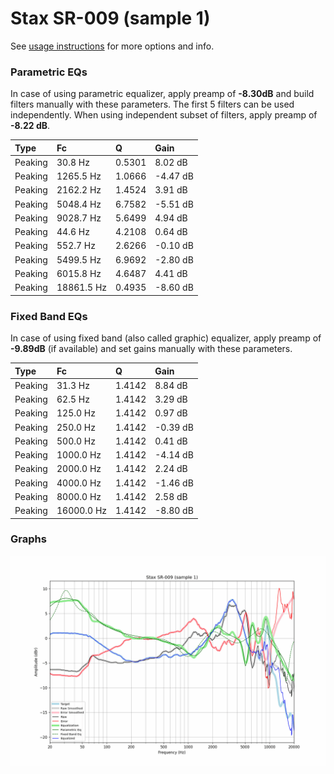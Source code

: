 # Stax SR-009 (sample 1)
See [usage instructions](https://github.com/jaakkopasanen/AutoEq#usage) for more options and info.

### Parametric EQs
In case of using parametric equalizer, apply preamp of **-8.30dB** and build filters manually
with these parameters. The first 5 filters can be used independently.
When using independent subset of filters, apply preamp of **-8.22 dB**.

| Type    | Fc         |      Q | Gain     |
|:--------|:-----------|:-------|:---------|
| Peaking | 30.8 Hz    | 0.5301 | 8.02 dB  |
| Peaking | 1265.5 Hz  | 1.0666 | -4.47 dB |
| Peaking | 2162.2 Hz  | 1.4524 | 3.91 dB  |
| Peaking | 5048.4 Hz  | 6.7582 | -5.51 dB |
| Peaking | 9028.7 Hz  | 5.6499 | 4.94 dB  |
| Peaking | 44.6 Hz    | 4.2108 | 0.64 dB  |
| Peaking | 552.7 Hz   | 2.6266 | -0.10 dB |
| Peaking | 5499.5 Hz  | 6.9692 | -2.80 dB |
| Peaking | 6015.8 Hz  | 4.6487 | 4.41 dB  |
| Peaking | 18861.5 Hz | 0.4935 | -8.60 dB |

### Fixed Band EQs
In case of using fixed band (also called graphic) equalizer, apply preamp of **-9.89dB**
(if available) and set gains manually with these parameters.

| Type    | Fc         |      Q | Gain     |
|:--------|:-----------|:-------|:---------|
| Peaking | 31.3 Hz    | 1.4142 | 8.84 dB  |
| Peaking | 62.5 Hz    | 1.4142 | 3.29 dB  |
| Peaking | 125.0 Hz   | 1.4142 | 0.97 dB  |
| Peaking | 250.0 Hz   | 1.4142 | -0.39 dB |
| Peaking | 500.0 Hz   | 1.4142 | 0.41 dB  |
| Peaking | 1000.0 Hz  | 1.4142 | -4.14 dB |
| Peaking | 2000.0 Hz  | 1.4142 | 2.24 dB  |
| Peaking | 4000.0 Hz  | 1.4142 | -1.46 dB |
| Peaking | 8000.0 Hz  | 1.4142 | 2.58 dB  |
| Peaking | 16000.0 Hz | 1.4142 | -8.80 dB |

### Graphs
![](./Stax%20SR-009%20(sample%201).png)